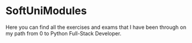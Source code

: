 # SoftUniModules
Here you can find all the exercises and exams that I have been through on my path from 0 to Python Full-Stack Developer.
